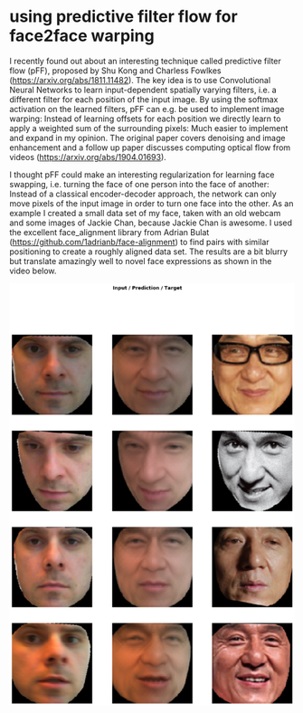 # using predictive filter flow for face2face warping
I recently found out about an interesting technique called predictive filter flow (pFF), proposed by Shu Kong and Charless Fowlkes (https://arxiv.org/abs/1811.11482).
The key idea is to use Convolutional Neural Networks to learn input-dependent spatially varying filters, i.e. a different filter for each position of the input image. By using the softmax activation on the learned filters, pFF can e.g. be used to implement image warping: Instead of learning offsets for each position we directly learn to apply a weighted sum of the surrounding pixels: Much easier to implement and expand in my opinion.  The original paper covers denoising and image enhancement and a follow up paper discusses computing optical flow from videos (https://arxiv.org/abs/1904.01693).

I thought pFF could make an interesting regularization for learning face swapping, i.e. turning the face of one person into the face of another: Instead of a classical encoder-decoder approach, the network can only move pixels of the input image in order to turn one face into the other. As an example I created a small data set of my face, taken with an old webcam and some images of Jackie Chan, because Jackie Chan is awesome. I used the excellent face_alignment library from Adrian Bulat (https://github.com/1adrianb/face-alignment) to find pairs with similar positioning to create a roughly aligned data set. The results are a bit blurry but translate amazingly well to novel face expressions as shown in the video below.

<p align="center">
  <src=fake.gif>
</p>


![Alt text](output.png?raw=true "Final output")
